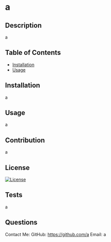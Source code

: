 # a

## Description

 a

## Table of Contents

 - [Installation](#installation)
 - [Usage](#usage)
 
## Installation

 a

## Usage

 a

## Contribution

 a

## License

 
[![License](https://img.shields.io/badge/License-BSD%203--Clause-blue.svg)](https://opensource.org/licenses/BSD-3-Clause)

## Tests

 a

## Questions

 Contact Me:
  GitHub: https://github.com/a 
  Email: a
